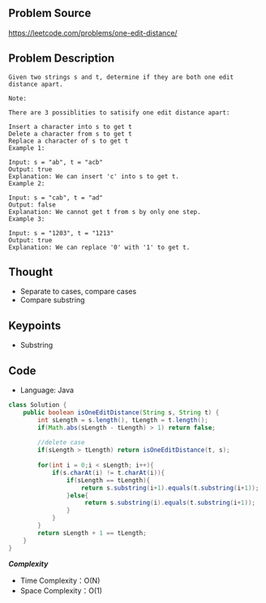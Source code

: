 ## Problem Source
https://leetcode.com/problems/one-edit-distance/

## Problem Description
```
Given two strings s and t, determine if they are both one edit distance apart.

Note: 

There are 3 possiblities to satisify one edit distance apart:

Insert a character into s to get t
Delete a character from s to get t
Replace a character of s to get t
Example 1:

Input: s = "ab", t = "acb"
Output: true
Explanation: We can insert 'c' into s to get t.
Example 2:

Input: s = "cab", t = "ad"
Output: false
Explanation: We cannot get t from s by only one step.
Example 3:

Input: s = "1203", t = "1213"
Output: true
Explanation: We can replace '0' with '1' to get t.
```

## Thought
- Separate to cases, compare cases
- Compare substring

## Keypoints
- Substring


## Code
* Language: Java

```Java
class Solution {
    public boolean isOneEditDistance(String s, String t) {
        int sLength = s.length(), tLength = t.length();
        if(Math.abs(sLength - tLength) > 1) return false;
        
        //delete case
        if(sLength > tLength) return isOneEditDistance(t, s);
        
        for(int i = 0;i < sLength; i++){
            if(s.charAt(i) != t.charAt(i)){
                if(sLength == tLength){
                    return s.substring(i+1).equals(t.substring(i+1));
                }else{
                     return s.substring(i).equals(t.substring(i+1));
                }
            }
        }
        return sLength + 1 == tLength;       
    }
}
```

***Complexity***

- Time Complexity：O(N)
- Space Complexity：O(1)
